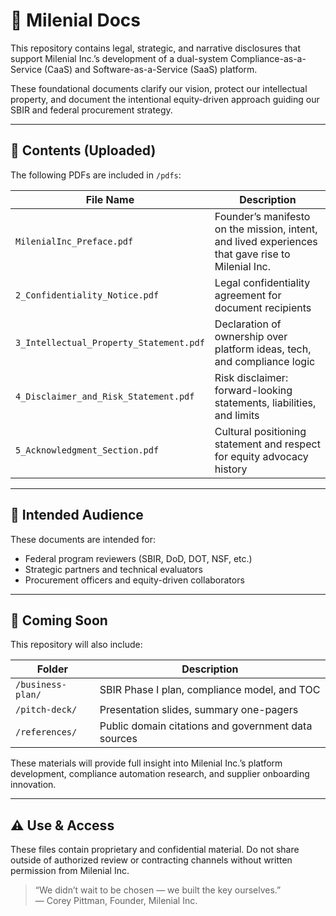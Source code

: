 # 📂 Milenial Docs

This repository contains legal, strategic, and narrative disclosures that support Milenial Inc.’s development of a dual-system Compliance-as-a-Service (CaaS) and Software-as-a-Service (SaaS) platform.

These foundational documents clarify our vision, protect our intellectual property, and document the intentional equity-driven approach guiding our SBIR and federal procurement strategy.

---

## 🧾 Contents (Uploaded)
The following PDFs are included in `/pdfs`:

| File Name                       | Description                                                                                  |
|--------------------------------|----------------------------------------------------------------------------------------------|
| `MilenialInc_Preface.pdf`      | Founder’s manifesto on the mission, intent, and lived experiences that gave rise to Milenial Inc. |
| `2_Confidentiality_Notice.pdf` | Legal confidentiality agreement for document recipients                                     |
| `3_Intellectual_Property_Statement.pdf` | Declaration of ownership over platform ideas, tech, and compliance logic          |
| `4_Disclaimer_and_Risk_Statement.pdf` | Risk disclaimer: forward-looking statements, liabilities, and limits                |
| `5_Acknowledgment_Section.pdf` | Cultural positioning statement and respect for equity advocacy history                      |

---

## 📌 Intended Audience
These documents are intended for:
- Federal program reviewers (SBIR, DoD, DOT, NSF, etc.)
- Strategic partners and technical evaluators
- Procurement officers and equity-driven collaborators

---

## 🚧 Coming Soon
This repository will also include:

| Folder             | Description                                           |
|--------------------|-------------------------------------------------------|
| `/business-plan/`  | SBIR Phase I plan, compliance model, and TOC         |
| `/pitch-deck/`     | Presentation slides, summary one-pagers              |
| `/references/`     | Public domain citations and government data sources  |

These materials will provide full insight into Milenial Inc.’s platform development, compliance automation research, and supplier onboarding innovation.

---

## ⚠️ Use & Access
These files contain proprietary and confidential material. Do not share outside of authorized review or contracting channels without written permission from Milenial Inc.

> “We didn’t wait to be chosen — we built the key ourselves.”  
> — Corey Pittman, Founder, Milenial Inc.
